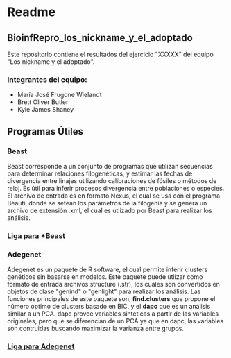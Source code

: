 # Readme
## BioinfRepro_los_nickname_y_el_adoptado

Este repositorio contiene el resultados del ejercicio "XXXXX" del equipo "Los nickname y el adoptado".

### Integrantes del equipo:

* María José Frugone Wielandt 
* Brett Oliver Butler
* Kyle James Shaney

## Programas Útiles
### Beast
Beast corresponde a un conjunto de programas que utilizan secuencias para determinar relaciones filogenéticas, y estimar las fechas de divergencia entre linajes utilizando calibraciones de fósiles o métodos de reloj. Es útil para inferir procesos divergencia entre poblaciones o especies. El archivo de entrada es en formato Nexus, el cual se usa con el programa Beauti, donde se setean los parámetros de la filogenia y se genera un archivo de extensión .xml, el cual es utlizado por Beast para realizar los análisis.
### [Liga para *Beast](http://beast2.org/)

### Adegenet
Adegenet es un paquete de R software, el cual permite inferir clusters genéticos sin basarse en modelos. 
Este paquete puede utlizar como formato de entrada archivos structure (.str), los cuales son convertidos en objetos de clase "genind" o "genlight" para realizar los análisis. Las funciones principales de este paquete son, **find.clusters** que propone el número óptimo de clusters basado en BIC, y el **dapc** que es un análisis similar a un PCA. dapc provee variables sinteticas a partir de las variables originales, pero que se diferencian de un PCA ya que en dapc, las variables son contruidas buscando maximizar la varianza entre grupos.
### [Liga para Adegenet](https://cran.r-project.org/web/packages/adegenet/index.html)
